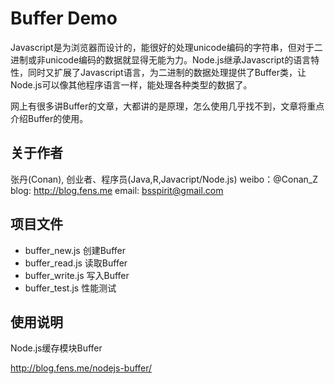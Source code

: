 Buffer Demo
========================

Javascript是为浏览器而设计的，能很好的处理unicode编码的字符串，但对于二进制或非unicode编码的数据就显得无能为力。Node.js继承Javascript的语言特性，同时又扩展了Javascript语言，为二进制的数据处理提供了Buffer类，让Node.js可以像其他程序语言一样，能处理各种类型的数据了。

网上有很多讲Buffer的文章，大都讲的是原理，怎么使用几乎找不到，文章将重点介绍Buffer的使用。

## 关于作者

张丹(Conan), 创业者、程序员(Java,R,Javacript/Node.js)
weibo：@Conan_Z
blog: http://blog.fens.me
email: bsspirit@gmail.com

## 项目文件

+ buffer_new.js 创建Buffer
+ buffer_read.js 读取Buffer
+ buffer_write.js 写入Buffer
+ buffer_test.js 性能测试

## 使用说明

Node.js缓存模块Buffer

http://blog.fens.me/nodejs-buffer/